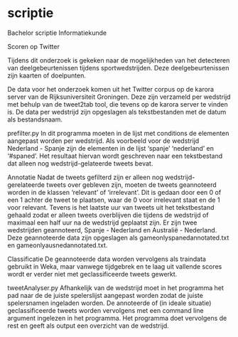 # scriptie
Bachelor scriptie Informatiekunde

Scoren op Twitter

Tijdens dit onderzoek is gekeken naar de mogelijkheden van het detecteren van deelgebeurtenissen tijdens sportwedstrijden. Deze deelgebeurtenissen zijn kaarten of doelpunten.

De data voor het onderzoek komen uit het Twitter corpus op de karora server van de Rijksuniversiteit Groningen. Deze zijn verzameld per wedstrijd met behulp van de tweet2tab tool, die tevens op de karora server te vinden is. De data per wedstrijd zijn opgeslagen als tekstbestanden met de datum als bestandsnaam.

prefilter.py
In dit programma moeten in de lijst met conditions de elementen aangepast worden per wedstrijd. Als voorbeeld voor de wedstrijd Nederland - Spanje zijn de elementen in de lijst ‘spanje’ ‘nederland’ en ‘#spaned’. Het resultaat hiervan wordt geschreven naar een tekstbestand dat alleen nog wedstrijd-gelateerde tweets bevat.

Annotatie
Nadat de tweets gefilterd zijn er alleen nog wedstrijd-gerelateerde tweets over gebleven zijn, moeten de tweets geannoteerd worden in de klassen ‘relevant’ of ‘irrelevant’. Dit is gedaan door een 0 of een 1 achter de tweet te plaatsen, waar de 0 voor irrelevant staat en de 1 voor relevant. Tevens is het laatste uur van tweets uit het tekstbestand gehaald zodat er alleen tweets overblijven die tijdens de wedstrijd of maximaal een half uur na de wedstrijd geplaatst zijn. Er zijn twee wedstrijden geannoteerd, Spanje - Nederland en Australië - Nederland. Deze geannoteerde data zijn opgeslagen als gameonlyspanedannotated.txt en gameonlyausnedannotated.txt.

Classificatie
De geannoteerde data worden vervolgens als traindata gebruikt in Weka, maar vanwege tijdgebrek en te laag uit vallende scores wordt er verder niet met geclassificeerde tweets gewerkt.

tweetAnalyser.py
Afhankelijk van de wedstrijd moet in het programma het pad naar de de juiste spelerslijst aangepast worden zodat de juiste spelersnamen ingeladen worden.
De annoteerde of (in ideale situatie) geclassificeerde tweets worden vervolgens met een command line argument ingelezen in het programma. Het programma doet vervolgens de rest en geeft als output een overzicht van de wedstrijd.